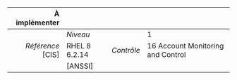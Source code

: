 
|           À implémenter    |    |    |    |
|----------------:|:---|---:|:---|
|                 |*Niveau*|| 1 |
|*Référence* [CIS]| RHEL 8 6.2.14 |*Contrôle*| 16 Account Monitoring and Control |
|                 |[ANSSI] ||  |

